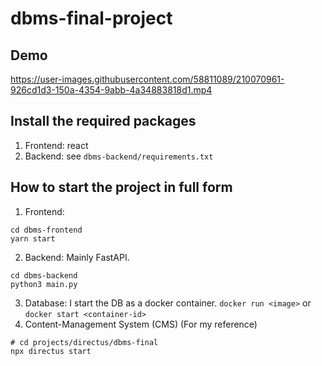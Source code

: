 # dbms-final-project
## Demo 

https://user-images.githubusercontent.com/58811089/210070961-926cd1d3-150a-4354-9abb-4a34883818d1.mp4

## Install the required packages 
1. Frontend: react 
2. Backend: see `dbms-backend/requirements.txt`

## How to start the project in full form

1. Frontend:
  ```
  cd dbms-frontend
  yarn start 
  ```
2. Backend:
  Mainly FastAPI. 
  ```
  cd dbms-backend
  python3 main.py 
  ```
3. Database: 
  I start the DB as a docker container. 
  ```docker run <image>```
  or 
  ```docker start <container-id>```
4. Content-Management System (CMS) (For my reference)
  ```
  # cd projects/directus/dbms-final
  npx directus start 
  ```
